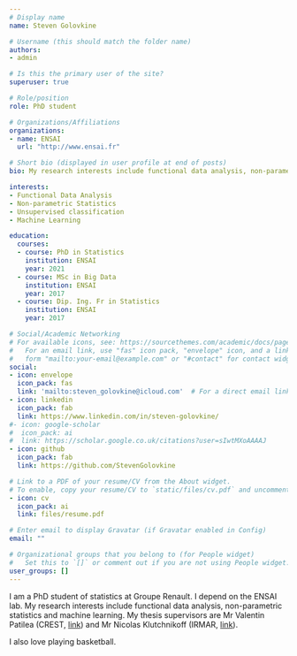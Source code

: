 ```yaml
---
# Display name
name: Steven Golovkine

# Username (this should match the folder name)
authors:
- admin

# Is this the primary user of the site?
superuser: true

# Role/position
role: PhD student

# Organizations/Affiliations
organizations:
- name: ENSAI
  url: "http://www.ensai.fr"

# Short bio (displayed in user profile at end of posts)
bio: My research interests include functional data analysis, non-parametric statistics and machine learning.

interests:
- Functional Data Analysis
- Non-parametric Statistics
- Unsupervised classification
- Machine Learning

education:
  courses:
  - course: PhD in Statistics
    institution: ENSAI
    year: 2021
  - course: MSc in Big Data
    institution: ENSAI
    year: 2017
  - course: Dip. Ing. Fr in Statistics
    institution: ENSAI
    year: 2017

# Social/Academic Networking
# For available icons, see: https://sourcethemes.com/academic/docs/page-builder/#icons
#   For an email link, use "fas" icon pack, "envelope" icon, and a link in the
#   form "mailto:your-email@example.com" or "#contact" for contact widget.
social:
- icon: envelope
  icon_pack: fas
  link: 'mailto:steven_golovkine@icloud.com'  # For a direct email link, use "mailto:test@example.org".
- icon: linkedin
  icon_pack: fab
  link: https://www.linkedin.com/in/steven-golovkine/
#- icon: google-scholar
#  icon_pack: ai
#  link: https://scholar.google.co.uk/citations?user=sIwtMXoAAAAJ
- icon: github
  icon_pack: fab
  link: https://github.com/StevenGolovkine

# Link to a PDF of your resume/CV from the About widget.
# To enable, copy your resume/CV to `static/files/cv.pdf` and uncomment the lines below.
- icon: cv
  icon_pack: ai
  link: files/resume.pdf

# Enter email to display Gravatar (if Gravatar enabled in Config)
email: ""

# Organizational groups that you belong to (for People widget)
#   Set this to `[]` or comment out if you are not using People widget.
user_groups: []
---
```


I am a PhD student of statistics at Groupe Renault. I depend on the ENSAI lab. My research interests include functional data analysis, non-parametric statistics and machine learning. My thesis supervisors are Mr Valentin Patilea (CREST, [link](http://ensai.fr/equipe/valentin-patilea/)) and Mr Nicolas Klutchnikoff (IRMAR, [link](https://klutchnikoff.github.io)).

I also love playing basketball.
